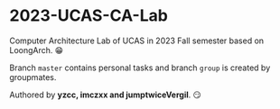 # 2023-UCAS-CA-Lab

Computer Architecture Lab of UCAS in 2023 Fall semester based on LoongArch. :grin:  
  
Branch `master` contains personal tasks and branch `group` is created by groupmates.  
  
Authored by **yzcc, imczxx and jumptwiceVergil**. :smirk:  
